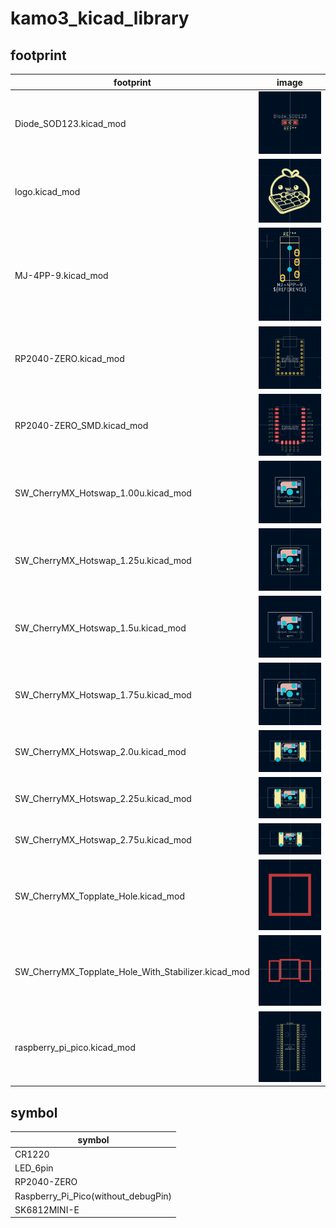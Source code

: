 # kamo3_kicad_library

## footprint

| footprint | image |
| ----| ---- |
| Diode_SOD123.kicad_mod | ![Diode_SOD123](./pic/Diode_SOD123.png) |
| logo.kicad_mod | ![logo](./pic/logo.png)|
| MJ-4PP-9.kicad_mod | ![MJ-4PP-9](./pic/MJ-4PP-9.png) |
| RP2040-ZERO.kicad_mod | ![RP2040-ZERO.kicad_mod](./pic/RP2040-ZERO.png) |
| RP2040-ZERO_SMD.kicad_mod | ![RP2040-ZERO_SMD](./pic/RP2040-ZERO_SMD.png) |
| SW_CherryMX_Hotswap_1.00u.kicad_mod | ![SW_CherryMX_Hotswap_1.00u](./pic/SW_CherryMX_Hotswap_1.00u.png) |
| SW_CherryMX_Hotswap_1.25u.kicad_mod | ![SW_CherryMX_Hotswap_1.25u](./pic/SW_CherryMX_Hotswap_1.25u.png) |
| SW_CherryMX_Hotswap_1.5u.kicad_mod | ![SW_CherryMX_Hotswap_1.50u](./pic/SW_CherryMX_Hotswap_1.50u.png) |
| SW_CherryMX_Hotswap_1.75u.kicad_mod | ![SW_CherryMX_Hotswap_1.75u](./pic/SW_CherryMX_Hotswap_1.75u.png) |
| SW_CherryMX_Hotswap_2.0u.kicad_mod | ![SW_CherryMX_Hotswap_2.00u](./pic/SW_CherryMX_Hotswap_2.00u.png) |
| SW_CherryMX_Hotswap_2.25u.kicad_mod | ![SW_CherryMX_Hotswap_2.25u](./pic/SW_CherryMX_Hotswap_2.25u.png) |
| SW_CherryMX_Hotswap_2.75u.kicad_mod | ![SW_CherryMX_Hotswap_2.75u](./pic/SW_CherryMX_Hotswap_2.75u.png) |
| SW_CherryMX_Topplate_Hole.kicad_mod | ![SW_CherryMX_Topplate_Hole](./pic/SW_CherryMX_Topplate_Hole.png) |
| SW_CherryMX_Topplate_Hole_With_Stabilizer.kicad_mod | ![SW_CherryMX_Topplate_Hole_With_Stabilizer](./pic/SW_CherryMX_Topplate_Hole_With_Stabilizer.png) |
| raspberry_pi_pico.kicad_mod | ![raspberry_pi_pico](./pic/raspberry_pi_pico.png) |

## symbol

| symbol |
| ---- |
| CR1220 |
| LED_6pin |
| RP2040-ZERO |
| Raspberry_Pi_Pico(without_debugPin) |
| SK6812MINI-E |
